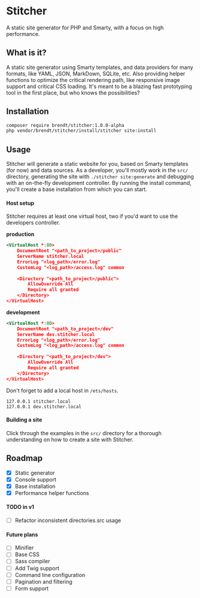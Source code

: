 # Stitcher

A static site generator for PHP and Smarty, with a focus on high performance.

## What is it?

A static site generator using Smarty templates, and data providers for many formats, like YAML, JSON, MarkDown, SQLite, etc. 
Also providing helper functions to optimize the critical rendering path, like responsive image support and critical CSS loading.
It's meant to be a blazing fast prototyping tool in the first place, but who knows the possibilities?

## Installation

```sh
composer require brendt/stitcher:1.0.0-alpha
php vendor/brendt/stitcher/install/stitcher site:install
```

## Usage

Stitcher will generate a static website for you, based on Smarty templates (for now) and data sources. 
As a developer, you'll mostly work in the ``src/`` directory, generating the site with ``./stitcher site:generate`` 
and debugging with an on-the-fly development controller. By running the install command, you'll create a base installation 
from which you can start. 

#### Host setup

Stitcher requires at least one virtual host, two if you'd want to use the developers controller. 

**production**

```xml
<VirtualHost *:80>
    DocumentRoot "<path_to_project>/public"
    ServerName stitcher.local
    ErrorLog "<log_path>/error.log"
    CustomLog "<log_path>/access.log" common
    
    <Directory "<path_to_project>/public">
        AllowOverride All
        Require all granted
    </Directory>
</VirtualHost>
```

**development**

```xml
<VirtualHost *:80>
    DocumentRoot "<path_to_project>/dev"
    ServerName dev.stitcher.local
    ErrorLog "<log_path>/error.log"
    CustomLog "<log_path>/access.log" common
    
    <Directory "<path_to_project>/dev">
        AllowOverride All
        Require all granted
    </Directory>
</VirtualHost>
```

Don't forget to add a local host in ``/ets/hosts``.

```
127.0.0.1 stitcher.local
127.0.0.1 dev.stitcher.local
```

#### Building a site

Click through the examples in the ``src/`` directory for a thorough understanding on how to create a site with Stitcher.

## Roadmap

- [X] Static generator
- [X] Console support
- [X] Base installation
- [X] Performance helper functions

#### TODO in v1

- [ ] Refactor inconsistent directories.src usage

#### Future plans

- [ ] Minifier
- [ ] Base CSS
- [ ] Sass compiler
- [ ] Add Twig support
- [ ] Command line configuration
- [ ] Pagination and filtering
- [ ] Form support
